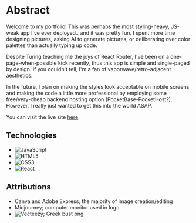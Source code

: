 # Abstract
Welcome to my portfolio! This was perhaps the most styling-heavy, JS-weak app I've ever deployed.. and it was pretty fun. I spent more time designing pictures, asking AI to generate pictures, or deliberating over color palettes than actually typing up code. 

Despite Turing teaching me the joys of React Router, I've been on a one-page-when-possible kick recently, thus this app is simple and single-paged by design. If you couldn't tell, I'm a fan of vaporwave/retro-adjacent aesthetics.

In the future, I plan on making the styles look acceptable on mobile screens and making the code a little more professional by employing some free/very-cheap backend hosting option (PocketBase-PocketHost?). However, I really just wanted to get this into the world ASAP.

You can visit the live site [here](https://evan-sundelius-swanson.netlify.app/).

## Technologies
- ![JavaScript](https://img.shields.io/badge/JavaScript-323330?style=for-the-badge&logo=javascript&logoColor=F7DF1E)
- ![HTML5](https://img.shields.io/badge/HTML5-E34F26?style=for-the-badge&logo=html5&logoColor=white)
- ![CSS3](https://img.shields.io/badge/CSS3-1572B6?style=for-the-badge&logo=css3&logoColor=white)
- ![React](https://img.shields.io/badge/React-20232A?style=for-the-badge&logo=react&logoColor=61DAFB)

## Attributions
- Canva and Adobe Express; the majority of image creation/editing
- Midjourney; computer monitor used in logo
- ![Vecteezy](https://www.vecteezy.com/members/royaltyfreeartists); Greek bust png
